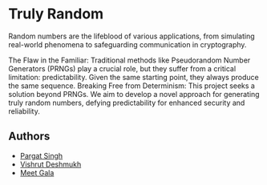 # Truly Random
Random numbers are the lifeblood of various applications, from simulating real-world phenomena to safeguarding communication in cryptography.

The Flaw in the Familiar: Traditional methods like Pseudorandom Number Generators (PRNGs) play a crucial role, but they suffer from a critical limitation: predictability.  Given the same starting point, they always produce the same sequence. Breaking Free from Determinism: This project seeks a solution beyond PRNGs. We aim to develop a novel approach for generating truly random numbers, defying predictability for enhanced security and reliability.

## Authors
- [Pargat Singh](https://github.com/Pargat-Dhanjal)
- [Vishrut Deshmukh](https://github.com/Beetroot16)
- [Meet Gala](https://github.com/meetg21)

